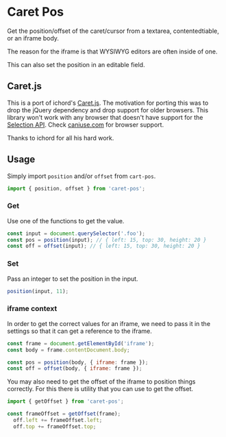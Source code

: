 # Caret Pos

Get the position/offset of the caret/cursor from a textarea, contentedtiable, or an iframe body.

The reason for the iframe is that WYSIWYG editors are often inside of one.

This can also set the position in an editable field.

## Caret.js

This is a port of ichord's [Caret.js](https://github.com/ichord/Caret.js). The motivation for porting this was to drop the jQuery dependency and drop support for older browsers. This library won't work with any browser that doesn't have support for the [Selection API](https://developer.mozilla.org/en-US/docs/Web/API/Selection). Check [caniuse.com](https://caniuse.com/#search=selection) for browser support.

Thanks to ichord for all his hard work.

## Usage
Simply import `position` and/or `offset` from `cart-pos`.

```javascript
import { position, offset } from 'caret-pos';
```

### Get
Use one of the functions to get the value.

```javascript
const input = document.querySelector('.foo');
const pos = position(input); // { left: 15, top: 30, height: 20 }
const off = offset(input); // { left: 15, top: 30, height: 20 }
```

### Set
Pass an integer to set the position in the input.

```javascript
position(input, 11);
```

### iframe context
In order to get the correct values for an iframe, we need to pass it in the settings so that it can get a reference to the iframe.

```javascript
const frame = document.getElementById('iframe');
const body = frame.contentDocument.body;

const pos = position(body, { iframe: frame });
const off = offset(body, { iframe: frame });
```

You may also need to get the offset of the iframe to position things correctly. For this there is utility that you can use to get the offset.

```javascript
import { getOffset } from 'caret-pos';

const frameOffset = getOffset(frame);
  off.left += frameOffset.left;
  off.top += frameOffset.top;
```
